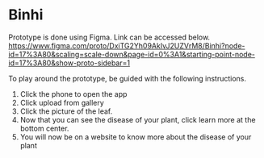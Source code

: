 # Binhi
Prototype is done using Figma. Link can be accessed below.
https://www.figma.com/proto/DxiTG2Yh09AkIvJ2UZVrM8/Binhi?node-id=17%3A80&scaling=scale-down&page-id=0%3A1&starting-point-node-id=17%3A80&show-proto-sidebar=1

To play around the prototype, be guided with the following instructions.
1. Click the phone to open the app
2. Click upload from gallery
3. Click the picture of the leaf.
4. Now that you can see the disease of your plant, click learn more at the bottom center.
5. You will now be on a website to know more about the disease of your plant
